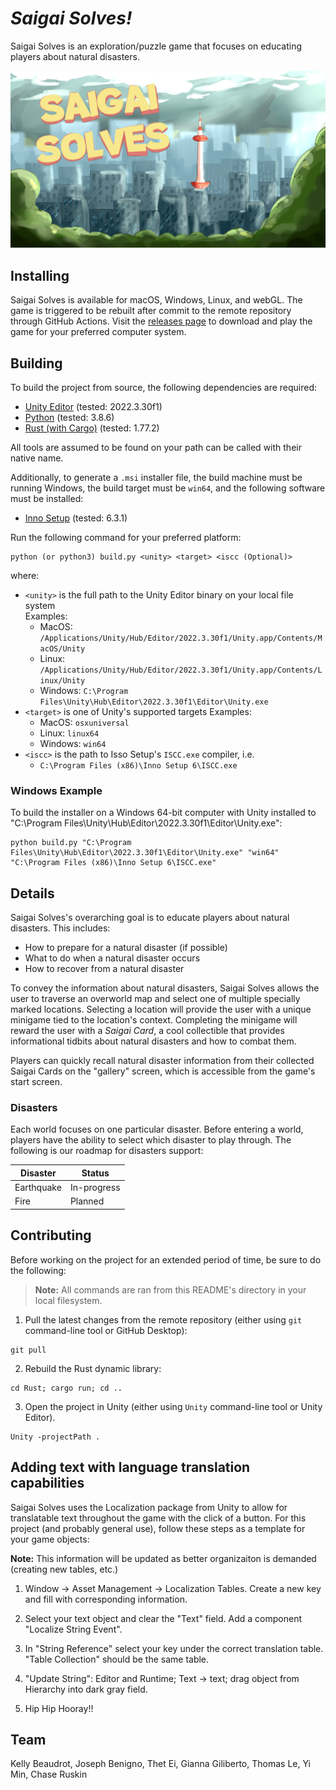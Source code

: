 # _Saigai Solves!_ 

Saigai Solves is an exploration/puzzle game that focuses on educating players about natural disasters.

![](Assets/Art/MENU_SCREEN.png)

## Installing

Saigai Solves is available for macOS, Windows, Linux, and webGL. The game is triggered to be rebuilt after commit to the remote repository through GitHub Actions. Visit the [releases page](https://github.com/saigai-studios/saigai-solves/releases) to download and play the game for your preferred computer system.

## Building

To build the project from source, the following dependencies are required:
- [Unity Editor](https://unity.com/releases/editor/archive) (tested: 2022.3.30f1)
- [Python](https://www.python.org/downloads/) (tested: 3.8.6)
- [Rust (with Cargo)](https://www.rust-lang.org/tools/install) (tested: 1.77.2)

All tools are assumed to be found on your path can be called with their native name. 

Additionally, to generate a `.msi` installer file, the build machine must be running Windows, the build target must be `win64`,
and the following software must be installed:
- [Inno Setup](https://jrsoftware.org/isdl.php) (tested: 6.3.1)

Run the following command for your preferred platform:
```
python (or python3) build.py <unity> <target> <iscc (Optional)>
```
where:
- `<unity>` is the full path to the Unity Editor binary on your local file system  
Examples:
    - MacOS: `/Applications/Unity/Hub/Editor/2022.3.30f1/Unity.app/Contents/MacOS/Unity`
    - Linux: `/Applications/Unity/Hub/Editor/2022.3.30f1/Unity.app/Contents/Linux/Unity`
    - Windows: `C:\Program Files\Unity\Hub\Editor\2022.3.30f1\Editor\Unity.exe`
- `<target>` is one of Unity's supported targets
Examples:
    - MacOS: `osxuniversal`
    - Linux: `linux64`
    - Windows: `win64`
- `<iscc>` is the path to Isso Setup's `ISCC.exe` compiler, i.e.
    - `C:\Program Files (x86)\Inno Setup 6\ISCC.exe`

### Windows Example
To build the installer on a Windows 64-bit computer with Unity installed to "C:\Program Files\Unity\Hub\Editor\2022.3.30f1\Editor\Unity.exe":
```
python build.py "C:\Program Files\Unity\Hub\Editor\2022.3.30f1\Editor\Unity.exe" "win64" "C:\Program Files (x86)\Inno Setup 6\ISCC.exe"
```

## Details

Saigai Solves's overarching goal is to educate players about natural disasters. This includes:

- How to prepare for a natural disaster (if possible)
- What to do when a natural disaster occurs
- How to recover from a natural disaster

To convey the information about natural disasters, Saigai Solves allows the user to traverse an overworld map and select one of multiple specially marked locations. Selecting a location will provide the user with a unique minigame tied to the location's context. Completing the minigame will reward the user with a _Saigai Card_, a cool collectible that provides informational tidbits about natural disasters and how to combat them.

Players can quickly recall natural disaster information from their collected Saigai Cards on the "gallery" screen, which is accessible from the game's start screen.

### Disasters 


Each world focuses on one particular disaster. Before entering a world, players have the ability to select which disaster to play through. The following is our roadmap for disasters support:

Disaster | Status |
--- | --- |
Earthquake | In-progress
Fire | Planned

## Contributing

Before working on the project for an extended period of time, be sure to do the following:

> __Note:__ All commands are ran from this README's directory in your local filesystem.

1. Pull the latest changes from the remote repository (either using `git` command-line tool or GitHub Desktop):
```
git pull
```

2. Rebuild the Rust dynamic library:
```
cd Rust; cargo run; cd ..
```

3. Open the project in Unity (either using `Unity` command-line tool or Unity Editor).
```
Unity -projectPath . 
```

## Adding text with language translation capabilities

Saigai Solves uses the Localization package from Unity to allow for translatable text throughout the game with the click of a button.
For this project (and probably general use), follow these steps as a template for your game objects:

__Note:__ This information will be updated as better organizaiton is demanded (creating new tables, etc.)

1. Window -> Asset Management -> Localization Tables. Create a new key and fill with corresponding information.

2. Select your text object and clear the "Text" field. Add a component "Localize String Event".

3. In "String Reference" select your key under the correct translation table. "Table Collection" should be the same table.

4. "Update String": Editor and Runtime; Text -> text; drag object from Hierarchy into dark gray field.

5. Hip Hip Hooray!!

## Team

Kelly Beaudrot, Joseph Benigno, Thet Ei, Gianna Giliberto, Thomas Le, Yi Min, Chase Ruskin  
